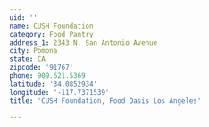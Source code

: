 ```yaml
---
uid: ''
name: CUSH Foundation
category: Food Pantry
address_1: 2343 N. San Antonio Avenue
city: Pomona
state: CA
zipcode: '91767'
phone: 909.621.5369
latitude: '34.0852934'
longitude: '-117.7371539'
title: 'CUSH Foundation, Food Oasis Los Angeles'

---
```

